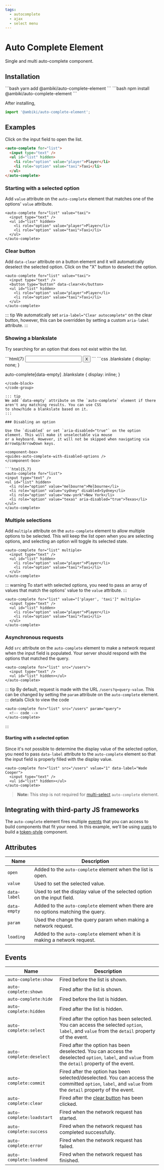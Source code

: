 ```yaml
---
tags:
  - autocomplete
  - ajax
  - select menu
---
```


# Auto Complete Element

Single and multi auto-complete component.

## Installation

<code-group>
  <code-block title="YARN">
  ```bash
  yarn add @ambiki/auto-complete-element
  ```
  </code-block>

  <code-block title="NPM">
  ```bash
  npm install @ambiki/auto-complete-element
  ```
  </code-block>
</code-group>

After installing,

```js
import '@ambiki/auto-complete-element';
```

## Examples

Click on the input field to open the list.

<component-box>
  <guides-auto-complete />
</component-box>

```html
<auto-complete for="list">
  <input type="text" />
  <ul id="list" hidden>
    <li role="option" value="player">Player</li>
    <li role="option" value="taxi">Taxi</li>
  </ul>
</auto-complete>
```

### Starting with a selected option

Add `value` attribute on the `auto-complete` element that matches one of the options' `value` attribute.

<component-box>
  <guides-auto-complete value="taxi" />
</component-box>

```html{1}
<auto-complete for="list" value="taxi">
  <input type="text" />
  <ul id="list" hidden>
    <li role="option" value="player">Player</li>
    <li role="option" value="taxi">Taxi</li>
  </ul>
</auto-complete>
```

### Clear button

Add `data-clear` attribute on a button element and it will automatically deselect the selected option. Click on the
"X" button to deselect the option.

<component-box>
  <guides-auto-complete value="taxi" show-clear-btn />
</component-box>

```html{3}
<auto-complete for="list" value="taxi">
  <input type="text" />
  <button type="button" data-clear>X</button>
  <ul id="list" hidden>
    <li role="option" value="player">Player</li>
    <li role="option" value="taxi">Taxi</li>
  </ul>
</auto-complete>
```

::: tip
We automatically set `aria-label="Clear autocomplete"` on the clear button, however, this can be overridden by
setting a custom `aria-label` attribute.
:::

### Showing a blankslate

Try searching for an option that does not exist within the list.

<component-box>
  <guides-auto-complete />
</component-box>

<code-group>
  <code-block title="HTML">
  ```html{7}
  <auto-complete for="list" value="taxi">
    <input type="text" />
    <button type="button" data-clear>X</button>
    <ul id="list" hidden>
      <li role="option" value="player">Player</li>
      <li role="option" value="taxi">Taxi</li>
      <li class="blankslate">Blankslate</li>
    </ul>
  </auto-complete>
  ```
  </code-block>

  <code-block title="CSS">
  ```css
  .blankslate {
    display: none;
  }

  auto-complete[data-empty] .blankslate {
    display: inline;
  }
  ```
  </code-block>
</code-group>

::: tip
We add `data-empty` attribute on the `auto-complete` element if there aren't any matching results. You can use CSS
to show/hide a blankslate based on it.
:::

### Disabling an option

Use the `disabled` or set `aria-disabled="true"` on the option element. This will make it unselectable via mouse
or a keyboard. However, it will not be skipped when navigating via ArrowUp/ArrowDown keys.

<component-box>
  <guides-auto-complete-with-disabled-options />
</component-box>

```html{5,7}
<auto-complete for="list">
  <input type="text" />
  <ul id="list" hidden>
    <li role="option" value="melbourne">Melbourne</li>
    <li role="option" value="sydney" disabled>Sydney</li>
    <li role="option" value="new-york">New York</li>
    <li role="option" value="texas" aria-disabled="true">Texas</li>
  </ul>
</auto-complete>
```

### Multiple selections

Add `multiple` attribute on the `auto-complete` element to allow multiple options to be selected. This will keep
the list open when you are selecting options, and selecting an option will toggle its selected state.

<component-box>
  <guides-auto-complete multiple />
</component-box>

```html{1}
<auto-complete for="list" multiple>
  <input type="text" />
  <ul id="list" hidden>
    <li role="option" value="player">Player</li>
    <li role="option" value="taxi">Taxi</li>
  </ul>
</auto-complete>
```

::: warning
To start with selected options, you need to pass an array of values that match the options' value to the `value`
attribute.
:::

<component-box>
  <guides-auto-complete multiple :value="['player', 'taxi']" />
</component-box>

```html{1}
<auto-complete for="list" value="['player', 'taxi']" multiple>
  <input type="text" />
  <ul id="list" hidden>
    <li role="option" value="player">Player</li>
    <li role="option" value="taxi">Taxi</li>
  </ul>
</auto-complete>
```

### Asynchronous requests

Add `src` attribute on the `auto-complete` element to make a network request when the input field is populated. Your
server should respond with the options that matched the query.

<component-box>
  <guides-auto-complete-with-async />
</component-box>

```html{1}
<auto-complete for="list" src="/users">
  <input type="text" />
  <ul id="list" hidden></ul>
</auto-complete>
```

::: tip
By default, request is made with the URL `/users?q=query-value`. This can be changed by setting the `param` attribute
on the `auto-complete` element.
::: details Click to view the code
```html{1}
<auto-complete for="list" src="/users" param="query">
  <!-- code -->
</auto-complete>
```
:::

#### Starting with a selected option

Since it's not possible to determine the display value of the selected option, you need to pass `data-label` attribute
to the `auto-complete` element so that the input field is properly filled with the display value.

<component-box>
  <guides-auto-complete-with-async value="1" data-label="Wade Cooper" />
</component-box>

```html{1}
<auto-complete for="list" src="/users" value="1" data-label="Wade Cooper">
  <input type="text" />
  <ul id="list" hidden></ul>
</auto-complete>
```

> **Note:** This step is not required for [multi-select](#multiple-selections) `auto-complete` element.

## Integrating with third-party JS frameworks

The `auto-complete` element fires multiple [events](#events) that you can access to build components that fit your
need. In this example, we'll be using [vuejs](https://vuejs.org/) to build a [token-style](https://mui.com/material-ui/react-autocomplete/#multiple-values)
component.

<component-box>
  <guides-auto-complete-with-tokens />
</component-box>

## Attributes

| Name         | Description                                                                        |
|--------------|------------------------------------------------------------------------------------|
| `open`       | Added to the `auto-complete` element when the list is open.                        |
| `value`      | Used to set the selected value.                                                    |
| `data-label` | Used to set the display value of the selected option on the input field.           |
| `data-empty` | Added to the `auto-complete` element when there are no options matching the query. |
| `param`      | Used the change the query param when making a network request.                     |
| `loading`    | Added to the `auto-complete` element when it is making a network request.          |

## Events

| Name                      | Description                                                                                                                                               |
|---------------------------|-----------------------------------------------------------------------------------------------------------------------------------------------------------|
| `auto-complete:show`      | Fired before the list is shown.                                                                                                                           |
| `auto-complete:shown`     | Fired after the list is shown.                                                                                                                            |
| `auto-complete:hide`      | Fired before the list is hidden.                                                                                                                          |
| `auto-complete:hidden`    | Fired after the list is hidden.                                                                                                                           |
| `auto-complete:select`    | Fired after the option has been selected. You can access the selected `option`, `label`, and `value` from the `detail` property of the event.             |
| `auto-complete:deselect`  | Fired after the option has been deselected. You can access the deselected `option`, `label`, and `value` from the `detail` property of the event.         |
| `auto-complete:commit`    | Fired after the option has been selected/deselected. You can access the committed `option`, `label`, and `value` from the `detail` property of the event. |
| `auto-complete:clear`     | Fired after the [clear button](#clear-button) has been clicked.                                                                                           |
| `auto-complete:loadstart` | Fired when the network request has started.                                                                                                               |
| `auto-complete:success`   | Fired when the network request has completed successfully.                                                                                                |
| `auto-complete:error`     | Fired when the network request has failed.                                                                                                                |
| `auto-complete:loadend`   | Fired when the network request has finished.                                                                                                              |
